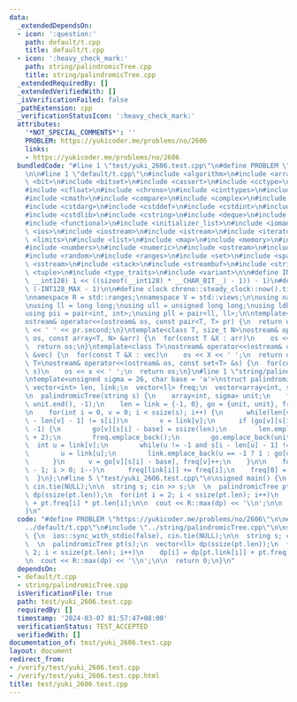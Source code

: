 ```yaml
---
data:
  _extendedDependsOn:
  - icon: ':question:'
    path: default/t.cpp
    title: default/t.cpp
  - icon: ':heavy_check_mark:'
    path: string/palindromicTree.cpp
    title: string/palindromicTree.cpp
  _extendedRequiredBy: []
  _extendedVerifiedWith: []
  _isVerificationFailed: false
  _pathExtension: cpp
  _verificationStatusIcon: ':heavy_check_mark:'
  attributes:
    '*NOT_SPECIAL_COMMENTS*': ''
    PROBLEM: https://yukicoder.me/problems/no/2606
    links:
    - https://yukicoder.me/problems/no/2606
  bundledCode: "#line 1 \"test/yuki_2606.test.cpp\"\n#define PROBLEM \"https://yukicoder.me/problems/no/2606\"\
    \n\n#line 1 \"default/t.cpp\"\n#include <algorithm>\n#include <array>\n#include\
    \ <bit>\n#include <bitset>\n#include <cassert>\n#include <cctype>\n#include <cfenv>\n\
    #include <cfloat>\n#include <chrono>\n#include <cinttypes>\n#include <climits>\n\
    #include <cmath>\n#include <compare>\n#include <complex>\n#include <concepts>\n\
    #include <cstdarg>\n#include <cstddef>\n#include <cstdint>\n#include <cstdio>\n\
    #include <cstdlib>\n#include <cstring>\n#include <deque>\n#include <fstream>\n\
    #include <functional>\n#include <initializer_list>\n#include <iomanip>\n#include\
    \ <ios>\n#include <iostream>\n#include <istream>\n#include <iterator>\n#include\
    \ <limits>\n#include <list>\n#include <map>\n#include <memory>\n#include <new>\n\
    #include <numbers>\n#include <numeric>\n#include <ostream>\n#include <queue>\n\
    #include <random>\n#include <ranges>\n#include <set>\n#include <span>\n#include\
    \ <sstream>\n#include <stack>\n#include <streambuf>\n#include <string>\n#include\
    \ <tuple>\n#include <type_traits>\n#include <variant>\n\n#define INT128_MAX (__int128)(((unsigned\
    \ __int128) 1 << ((sizeof(__int128) * __CHAR_BIT__) - 1)) - 1)\n#define INT128_MIN\
    \ (-INT128_MAX - 1)\n\n#define clock chrono::steady_clock::now().time_since_epoch().count()\n\
    \nnamespace R = std::ranges;\nnamespace V = std::views;\n\nusing namespace std;\n\
    \nusing ll = long long;\nusing ull = unsigned long long;\nusing ldb = long double;\n\
    using pii = pair<int, int>;\nusing pll = pair<ll, ll>;\n\ntemplate<class T>\n\
    ostream& operator<<(ostream& os, const pair<T, T> pr) {\n  return os << pr.first\
    \ << ' ' << pr.second;\n}\ntemplate<class T, size_t N>\nostream& operator<<(ostream&\
    \ os, const array<T, N> &arr) {\n  for(const T &X : arr)\n    os << X << ' ';\n\
    \  return os;\n}\ntemplate<class T>\nostream& operator<<(ostream& os, const vector<T>\
    \ &vec) {\n  for(const T &X : vec)\n    os << X << ' ';\n  return os;\n}\ntemplate<class\
    \ T>\nostream& operator<<(ostream& os, const set<T> &s) {\n  for(const T &x :\
    \ s)\n    os << x << ' ';\n  return os;\n}\n#line 1 \"string/palindromicTree.cpp\"\
    \ntemplate<unsigned sigma = 26, char base = 'a'>\nstruct palindromicTree {\n \
    \ vector<int> len, link;\n  vector<ll> freq;\n  vector<array<int, sigma>> go;\n\
    \n  palindromicTree(string s) {\n    array<int, sigma> unit;\n    fill(unit.begin(),\
    \ unit.end(), -1);\n    len = link = {-1, 0}, go = {unit, unit}, freq = {0, 0};\n\
    \n    for(int i = 0, v = 0; i < ssize(s); i++) {\n      while(len[v] == i or s[i\
    \ - len[v] - 1] != s[i])\n        v = link[v];\n      if (go[v][s[i] - base] ==\
    \ -1) {\n        go[v][s[i] - base] = ssize(len);\n        len.emplace_back(len[v]\
    \ + 2);\n        freq.emplace_back();\n        go.emplace_back(unit);\n      \
    \  int u = link[v];\n        while(u != -1 and s[i - len[u] - 1] != s[i])\n  \
    \        u = link[u];\n        link.emplace_back(u == -1 ? 1 : go[u][s[i] - base]);\n\
    \      }\n      v = go[v][s[i] - base], freq[v]++;\n    }\n\n    for(int i = ssize(len)\
    \ - 1; i > 0; i--)\n      freq[link[i]] += freq[i];\n    freq[0] = freq[1] = 0;\n\
    \  }\n};\n#line 5 \"test/yuki_2606.test.cpp\"\n\nsigned main() {\n  ios::sync_with_stdio(false),\
    \ cin.tie(NULL);\n\n  string s; cin >> s;\n  \n  palindromicTree pt(s);\n  vector<ll>\
    \ dp(ssize(pt.len));\n  for(int i = 2; i < ssize(pt.len); i++)\n    dp[i] = dp[pt.link[i]]\
    \ + pt.freq[i] * pt.len[i];\n\n  cout << R::max(dp) << '\\n';\n\n  return 0;\n\
    }\n"
  code: "#define PROBLEM \"https://yukicoder.me/problems/no/2606\"\n\n#include \"\
    ../default/t.cpp\"\n#include \"../string/palindromicTree.cpp\"\n\nsigned main()\
    \ {\n  ios::sync_with_stdio(false), cin.tie(NULL);\n\n  string s; cin >> s;\n\
    \  \n  palindromicTree pt(s);\n  vector<ll> dp(ssize(pt.len));\n  for(int i =\
    \ 2; i < ssize(pt.len); i++)\n    dp[i] = dp[pt.link[i]] + pt.freq[i] * pt.len[i];\n\
    \n  cout << R::max(dp) << '\\n';\n\n  return 0;\n}\n"
  dependsOn:
  - default/t.cpp
  - string/palindromicTree.cpp
  isVerificationFile: true
  path: test/yuki_2606.test.cpp
  requiredBy: []
  timestamp: '2024-03-07 01:57:47+08:00'
  verificationStatus: TEST_ACCEPTED
  verifiedWith: []
documentation_of: test/yuki_2606.test.cpp
layout: document
redirect_from:
- /verify/test/yuki_2606.test.cpp
- /verify/test/yuki_2606.test.cpp.html
title: test/yuki_2606.test.cpp
---
```

